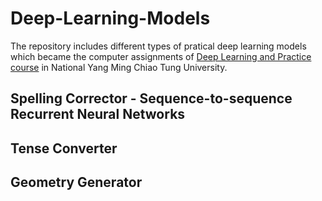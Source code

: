 # Deep-Learning-Models

The repository includes different types of pratical deep learning models which became the computer assignments of [Deep Learning and Practice course](http://mapl.nctu.edu.tw/course/DL_2019/index.php) in National Yang Ming Chiao Tung University. 

## Spelling Corrector - Sequence-to-sequence Recurrent Neural Networks

## Tense Converter

## Geometry Generator
